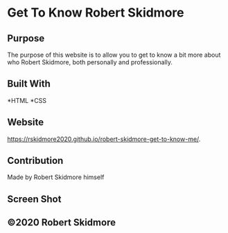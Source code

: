 # Get To Know Robert Skidmore

## Purpose
The purpose of this website is to allow you to get to know a bit more about who Robert Skidmore, both personally and professionally.

## Built With
*HTML
*CSS

## Website
https://rskidmore2020.github.io/robert-skidmore-get-to-know-me/.

## Contribution
Made by Robert Skidmore himself

## Screen Shot


## ©2020 Robert Skidmore
